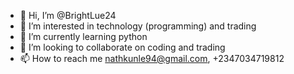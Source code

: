 - 👋 Hi, I’m @BrightLue24
- 👀 I’m interested in technology (programming) and trading
- 🌱 I’m currently learning python
- 💞️ I’m looking to collaborate on coding and trading
- 📫 How to reach me nathkunle94@gmail.com, +2347034719812

<!---
BrightLue24/BrightLue24 is a ✨ special ✨ repository because its `README.md` (this file) appears on your GitHub profile.
You can click the Preview link to take a look at your changes.
--->
